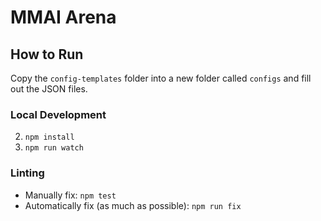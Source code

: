 # MMAI Arena

## How to Run
Copy the `config-templates` folder into a new folder called `configs` and fill out the JSON files.

### Local Development
2. `npm install`
3. `npm run watch`

### Linting
- Manually fix: `npm test`
- Automatically fix (as much as possible): `npm run fix`
